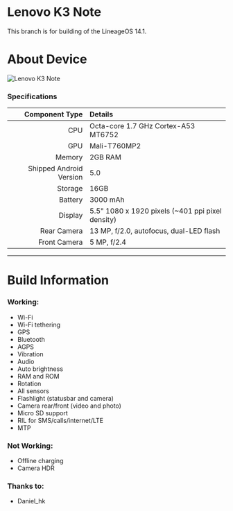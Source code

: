Lenovo K3 Note 
==============

This branch is for building of the LineageOS 14.1.

# About Device

![Lenovo K3 Note](http://cdn.ndtv.com/tech/images/lenovo_k3_note_flipkart.jpg?output-quality=80&output-format=jpg "Lenovo K3 Note in black")

### Specifications

Component Type | Details
-------:|:-------------------------
CPU     | Octa-core 1.7 GHz Cortex-A53 MT6752 
GPU     | Mali-T760MP2
Memory  | 2GB RAM
Shipped Android Version | 5.0
Storage | 16GB
Battery | 3000 mAh
Display | 5.5" 1080 x 1920 pixels (~401 ppi pixel density)
Rear Camera | 13 MP, f/2.0, autofocus, dual-LED flash
Front Camera | 5 MP, f/2.4

---

# Build Information

### Working:
 * Wi-Fi
 * Wi-Fi tethering
 * GPS
 * Bluetooth
 * AGPS
 * Vibration
 * Audio
 * Auto brightness
 * RAM and ROM
 * Rotation
 * All sensors
 * Flashlight (statusbar and camera)
 * Camera rear/front (video and photo)
 * Micro SD support
 * RIL for SMS/calls/internet/LTE 
 * MTP 

### Not Working:

 * Offline charging
 * Camera HDR

### Thanks to:
 * Daniel_hk